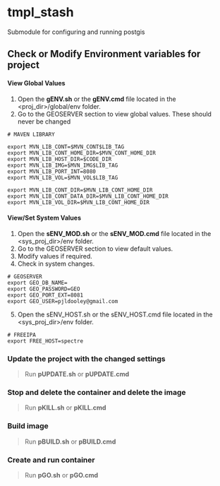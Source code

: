 # tmpl_stash

Submodule for configuring and running postgis

## Check or Modify Environment variables for project

#### View Global Values
1. Open the **gENV.sh** or the **gENV.cmd** file located in the <proj_dir>/global/env folder.
2. Go to the GEOSERVER section to view global values.  These should never be changed
```
# MAVEN LIBRARY

export MVN_LIB_CONT=$MVN_CONT$LIB_TAG
export MVN_LIB_CONT_HOME_DIR=$MVN_CONT_HOME_DIR
export MVN_LIB_HOST_DIR=$CODE_DIR
export MVN_LIB_IMG=$MVN_IMG$LIB_TAG
export MVN_LIB_PORT_INT=8080
export MVN_LIB_VOL=$MVN_VOL$LIB_TAG

export MVN_LIB_CONT_DIR=$MVN_LIB_CONT_HOME_DIR
export MVN_LIB_CONT_DATA_DIR=$MVN_LIB_CONT_HOME_DIR
export MVN_LIB_VOL_DIR=$MVN_LIB_CONT_HOME_DIR
```

#### View/Set System Values
1. Open the **sENV_MOD.sh** or the **sENV_MOD.cmd** file located in the <sys_proj_dir>/env folder.
2. Go to the GEOSERVER section to view default values.
3. Modify values if required.
4. Check in system changes.
```
# GEOSERVER
export GEO_DB_NAME=
export GEO_PASSWORD=GEO
export GEO_PORT_EXT=8081
export GEO_USER=pjldooley@gmail.com

```

5. Open the sENV_HOST.sh or the sENV_HOST.cmd file located in the <sys_proj_dir>/env folder.
```
# FREEIPA
export FREE_HOST=spectre
```
### Update the project with the changed settings
> Run **pUPDATE.sh** or **pUPDATE.cmd**

### Stop and delete the container and delete the image
> Run **pKILL.sh** or **pKILL.cmd**

### Build image
> Run **pBUILD.sh** or **pBUILD.cmd**

### Create and run container
> Run **pGO.sh** or **pGO.cmd** 
